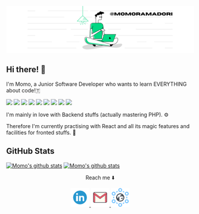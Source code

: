 ![momoramadori's banner](https://github.com/momoramadori/momoramadori/blob/master/images/%40momoramadori.png)

## Hi there! 👋

I'm Momo, a Junior Software Developer who wants to learn EVERYTHING about code!🇹

![](https://img.shields.io/badge/editor-VS%20Code-informational?style=flat&logo=Visual-Studio-Code&logoColor=white&color=02d280)
![](https://img.shields.io/badge/code-PHP-informational?style=flat&logo=PHP&logoColor=white&color=02d280)
![](https://img.shields.io/badge/DB-MySQL-informational?style=flat&logo=MySQL&logoColor=white&color=02d280)
![](https://img.shields.io/badge/code-JavaScript-informational?style=flat&logo=JavaScript&logoColor=white&color=02d280)
![](https://img.shields.io/badge/code-React-informational?style=flat&logo=React&logoColor=white&color=02d280)
![](https://img.shields.io/badge/library-jQuery-informational?style=flat&logo=jQuery&logoColor=white&color=02d280)
![](https://img.shields.io/badge/code-SASS-informational?style=flat&logo=Sass&logoColor=white&color=02d280)
![](https://img.shields.io/badge/framework-Bootstrap-informational?style=flat&logo=Bootstrap&logoColor=white&color=02d280)
![](https://img.shields.io/badge/framework-Laravel-informational?style=flat&logo=Laravel&logoColor=white&color=02d280)

I'm mainly in love with Backend stuffs (actually mastering PHP). ⚙️

Therefore I'm currently practising with React and all its magic features and  facilities for fronted stuffs.  🚀  

## GitHub Stats

[![Momo's github stats](https://github-readme-stats.vercel.app/api?username=momoramadori&show_icons=true&theme=midnight-purple)](https://github.com/momoramadori/github-readme-stats) [![Momo's github stats](https://github-readme-stats.vercel.app/api/top-langs/?username=momoramadori&show_icons=true&layout=compact&theme=midnight-purple)](https://github.com/anuraghazra/github-readme-stats)
 
 <div align="center">
  <p> Reach me ⬇️  </p>
   <a href="https://www.linkedin.com/in/momoramadori/" target="_blank" >
     <img src="https://github.com/momoramadori/momoramadori/blob/master/images/linkedin.png" alt="Linkedin" width="50" height="50"/>
   </a>
   <a href="mailto:momo.ramadori@gmail.com" target="_blank" display="inline-block">
      <img src="https://github.com/momoramadori/momoramadori/blob/master/images/gmail.png" alt="Gmail" width="50" height="50" />
   </a>
    <a href="https://momoramadori.dev" target="_blank" display="inline-block">
      <img src="https://github.com/momoramadori/momoramadori/blob/master/images/domain.png" alt="Portfolio" width="50" height="50" />
   </a>
</div>


